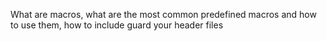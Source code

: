 What are macros, what are the most common predefined macros and how to use them, how to include guard your header files
